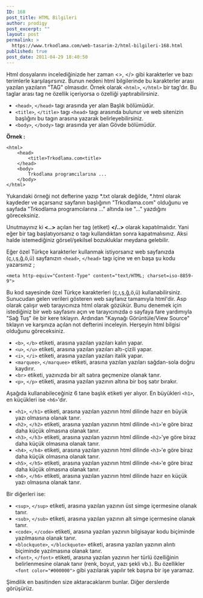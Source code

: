 ```yaml
---
ID: 168
post_title: HTML Bilgileri
author: prodigy
post_excerpt: ""
layout: post
permalink: >
  https://www.trkodlama.com/web-tasarim-2/html-bilgileri-168.html
published: true
post_date: 2011-04-29 18:40:50
---
```

Html dosyalarını incelediğinizde her zaman &lt;&gt;, &lt;/&gt; gibi karakterler ve bazı terimlerle karşılaşırsınız. Bunun nedeni html bilgilerinde bu karakterler arası yazılan yazıların "TAG" olmasıdır. Örnek olarak <code>&lt;html&gt;</code>, <code>&lt;/html&gt;</code> bir tag'dır. Bu taglar arası tag ne özellik içeriyorsa o özelliği yaptırabilirsiniz.
<ul>
 	<li><code>&lt;head&gt;</code>, <code>&lt;/head&gt;</code> tagı arasında yer alan Başlık bölümüdür.</li>
 	<li><code>&lt;title&gt;</code>, <code>&lt;/title&gt;</code> tagı <code>&lt;head&gt;</code> tagı arasında bulunur ve web sitenizin başlığını bu tagın arasına yazarak belirleyebilirsiniz.</li>
 	<li><code>&lt;body&gt;</code>, <code>&lt;/body&gt;</code> tagı arasında yer alan Gövde bölümüdür.</li>
</ul>
<strong>Örnek :</strong>
<pre class="line-numbers"><code class="language-markup">&lt;html&gt;
    &lt;head&gt;
        &lt;title&gt;Trkodlama.com&lt;title&gt;
    &lt;/head&gt;
    &lt;body&gt;
        Trkodlama programcılarına ...
    &lt;/body&gt;
&lt;/html&gt;</code></pre>
Yukarıdaki örneği not defterine yazıp *.txt olarak değilde, *.html olarak kaydeder ve açarsanız sayfanın başlığının "Trkodlama.com" olduğunu ve sayfada "Trkodlama programcılarına ..." altında ise "..." yazdığını göreceksiniz.

Unutmayınız ki <strong>&lt;..&gt;</strong> açılan her tag (etiket) <strong>&lt;/..&gt;</strong> olarak kapatılmalıdır. Yani eğer bir tag başlatıyorsanız o tagı kullandıktan sonra kapatmalısınız. Aksi halde istemediğiniz görsel/şekilsel bozukluklar meydana gelebilir.

Eğer özel Türkçe karakterler kullanmak istiyorsanız web sayfanızda (ç,ı,ş,ğ,ö,ü) sayfanızın <code>&lt;head&gt;</code>, <code>&lt;/head&gt;</code> tagı içine ve en başa şu kodu yazarsınız ;
<pre class="line-numbers"><code class="language-markup">&lt;meta http-equiv="Content-Type" content="text/HTML; charset=iso-8859-9"&gt;</code></pre>
Bu kod sayesinde özel Türkçe karakterleri (ç,ı,ş,ğ,ö,ü) kullanabilirsiniz. Sunucudan gelen verileri gösteren web sayfanız tamamıyla html'dir. Asp olarak çalışır web tarayıcınıza html olarak gözükür. Bunu denemek için istediğiniz bir web sayfasını açın ve tarayıcınızda o sayfaya fare yardımıyla "Sağ Tuş" ile bir kere tıklayın. Ardından "Kaynağı Görüntüle/View Source" tıklayın ve karşınıza açılan not defterini inceleyin. Herşeyin html bilgisi olduğunu göreceksiniz.
<ul>
 	<li><code>&lt;b&gt;</code>, <code>&lt;/b&gt;</code> etiketi, arasına yazılan yazıları kalın yapar.</li>
 	<li><code>&lt;u&gt;</code>, <code>&lt;/u&gt;</code> etiketi, arasına yazılan yazıları altı-çizili yapar.</li>
 	<li><code>&lt;i&gt;</code>, <code>&lt;/i&gt;</code> etiketi, arasına yazılan yazıları italik yapar.</li>
 	<li><code>&lt;marquee&gt;</code>, <code>&lt;/marquee&gt;</code> etiketi, arasına yazılan yazıları sağdan-sola doğru kaydırır.</li>
 	<li><code>&lt;br&gt;</code> etiketi, yazınızda bir alt satıra geçmenize olanak tanır.</li>
 	<li><code>&lt;p&gt;</code>, <code>&lt;/p&gt;</code> etiketi, arasına yazılan yazının altına bir boş satır bırakır.</li>
</ul>
Aşağıda kullanabileceğiniz 6 tane başlık etiketi yer alıyor. En büyükleri <code>&lt;h1&gt;</code>, en küçükleri ise <code>&lt;h6&gt;</code>'dır.
<ul>
 	<li><code>&lt;h1&gt;</code>, <code>&lt;/h1&gt;</code> etiketi, arasına yazılan yazının html dilinde hazır en büyük yazı olmasına olanak tanır.</li>
 	<li><code>&lt;h2&gt;</code>, <code>&lt;/h2&gt;</code> etiketi, arasına yazılan yazının html dilinde <code>&lt;h1&gt;</code>'e göre biraz daha küçük olmasına olanak tanır.</li>
 	<li><code>&lt;h3&gt;</code>, <code>&lt;/h3&gt;</code> etiketi, arasına yazılan yazının html dilinde <code>&lt;h2&gt;</code>'ye göre biraz daha küçük olmasına olanak tanır.</li>
 	<li><code>&lt;h4&gt;</code>, <code>&lt;/h4&gt;</code> etiketi, arasına yazılan yazının html dilinde <code>&lt;h3&gt;</code>'e göre biraz daha küçük olmasına olanak tanır.</li>
 	<li><code>&lt;h5&gt;</code>, <code>&lt;/h5&gt;</code> etiketi, arasına yazılan yazının html dilinde <code>&lt;h4&gt;</code>'e göre biraz daha küçük olmasına olanak tanır.</li>
 	<li><code>&lt;h6&gt;</code>, <code>&lt;/h6&gt;</code> etiketi, arasına yazılan yazının html dilinde hazır en küçük yazı olmasına olanak tanır.</li>
</ul>
Bir diğerleri ise:
<ul>
 	<li><code>&lt;sup&gt;</code>, <code>&lt;/sup&gt;</code> etiketi, arasına yazılan yazının üst simge içermesine olanak tanır.</li>
 	<li><code>&lt;sub&gt;</code>, <code>&lt;/sub&gt;</code> etiketi, arasına yazılan yazının alt simge içermesine olanak tanır.</li>
 	<li><code>&lt;code&gt;</code>, <code>&lt;/code&gt;</code> etiketi, arasına yazılan yazının bilgisayar kodu biçiminde yazılmasına olanak tanır.</li>
 	<li><code>&lt;blockquote&gt;</code>, <code>&lt;/blockquote&gt;</code> etiketi, arasına yazılan yazının alıntı biçiminde yazılmasına olanak tanır.</li>
 	<li><code>&lt;font&gt;</code>, <code>&lt;/font&gt;</code> etiketi, arasına yazılan yazının her türlü özelliğinin belirlenmesine olanak tanır (renk, boyut, yazı şekli vb.). Bu özellikler <code>&lt;font color="#000000"&gt;</code> gibi yazılarak yapılır tek başına bir işe yaramaz.</li>
</ul>
Şimdilik en basitinden size aktaracaklarım bunlar. Diğer derslerde görüşürüz.
